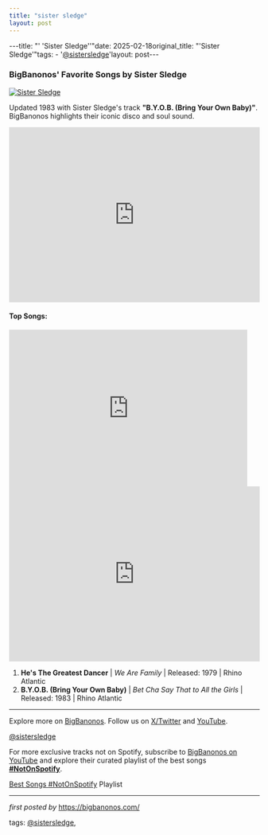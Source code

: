 ```yaml
---
title: "sister sledge"
layout: post
---
```

---title: "' 'Sister Sledge''"date: 2025-02-18original_title: "'Sister Sledge'"tags:  - '[@sistersledge](/tags/sistersledge/)'layout: post---<h3>BigBanonos' Favorite Songs by Sister Sledge</h3><div > <a href="https://is1-ssl.mzstatic.com/image/thumb/Music114/v4/ec/51/d2/ec51d221-3b08-06a1-1739-a3fba1007793/mzi.rmpkfyzi.jpg/1200x1200bb.jpg" target="_blank"> <img src="https://is1-ssl.mzstatic.com/image/thumb/Music114/v4/ec/51/d2/ec51d221-3b08-06a1-1739-a3fba1007793/mzi.rmpkfyzi.jpg/1200x1200bb.jpg" alt="Sister Sledge"> </a></div><p>Updated 1983 with Sister Sledge's track <strong>"B.Y.O.B. (Bring Your Own Baby)"</strong>. BigBanonos highlights their iconic disco and soul sound.</p><iframe src="https://open.spotify.com/embed/playlist/0S7620NTv4dWeI81dYf0tp?utm_source=generator" width="100%" height="352" frameBorder="0" allowfullscreen="" allow="autoplay; clipboard-write; encrypted-media; fullscreen; picture-in-picture" loading="lazy"></iframe><h4>Top Songs:</h4><iframe width="95%" height="315" src="https://www.youtube.com/embed/kSP-I8YZ4Qo?list=PLtuNtuTatqI3ADcM_zLmgfpkLlcO5e9Pw" frameborder="0" allowfullscreen></iframe><br /><iframe src="https://open.spotify.com/embed/playlist/0S7620NTv4dWeI81dYf0tp?utm_source=generator" width="100%" height="352" frameBorder="0" allowfullscreen="" allow="autoplay; clipboard-write; encrypted-media; fullscreen; picture-in-picture" loading="lazy"></iframe><ol> <li><strong>He's The Greatest Dancer</strong> | <em>We Are Family</em> | Released: 1979 | Rhino Atlantic</li> <li><strong>B.Y.O.B. (Bring Your Own Baby)</strong> | <em>Bet Cha Say That to All the Girls</em> | Released: 1983 | Rhino Atlantic</li></ol><hr /><p>Explore more on <a href="https://bigbanonos.com/" target="_blank">BigBanonos</a>. Follow us on <a href="https://x.com/bigbanonos" target="_blank">X/Twitter</a> and <a href="https://www.youtube.com/[@BigBanonos](/tags/BigBanonos/)" target="_blank">YouTube</a>.</p><p>[@sistersledge](/tags/sistersledge/)</p><!--Subscribe and Playlist Links--><div>    <p>For more exclusive tracks not on Spotify, subscribe to <a href="https://www.youtube.com/[@BigBanonos](/tags/BigBanonos/)" target="_blank">BigBanonos on YouTube</a> and explore their curated playlist of the best songs <strong>[#NotOnSpotify](/tags/NotOnSpotify/)</strong>.</p>    <p><a href="https://www.youtube.com/playlist?list=PLtuNtuTatqI0kFahUCbtbfenC_ET5O_tr" target="_blank">Best Songs [#NotOnSpotify](/tags/NotOnSpotify/) Playlist<br /></a></p></div><hr /><p><em>first posted by</em> <a href="https://bigbanonos.com/" rel="noopener" target="_new">https://bigbanonos.com/</a></p><p>tags: [@sistersledge](/tags/sistersledge/),</p>